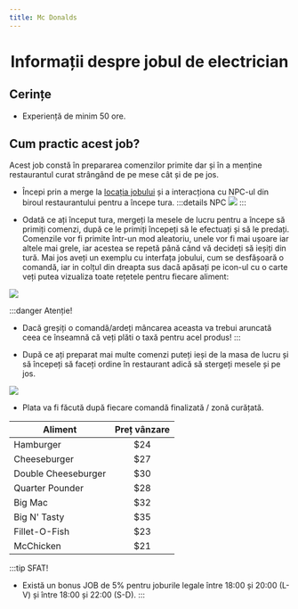```yaml
---
title: Mc Donalds
---
```


# <center>Informații despre jobul de electrician</center>

## Cerințe

- Experiență de minim 50 ore.

## Cum practic acest job?

Acest job constă în prepararea comenzilor primite dar și în a menține restaurantul curat strângând de pe mese cât și de pe jos.

- Începi prin a merge la [locația jobului](locatii) și a interacționa cu NPC-ul din biroul restaurantului pentru a începe tura.
:::details NPC
![](https://i.imgur.com/Ic4Ppnn.png)
:::

- Odată ce ați început tura, mergeți la mesele de lucru pentru a începe să primiți comenzi, după ce le primiți începeți să le efectuați și să le predați. Comenzile vor fi primite într-un mod aleatoriu, unele vor fi mai ușoare iar altele mai grele, iar acestea se repetă până când vă decideți să ieșiți din tură. Mai jos aveți un exemplu cu interfața jobului, cum se desfășoară o comandă, iar in colțul din dreapta sus dacă apăsați pe icon-ul cu o carte veți putea vizualiza toate rețetele pentru fiecare aliment:

![](https://i.imgur.com/DyzcHHx.gif)

:::danger Atenție!
- Dacă greșiți o comandă/ardeți mâncarea aceasta va trebui aruncată ceea ce înseamnă că veți plăti o taxă pentru acel produs!
:::

- După ce ați preparat mai multe comenzi puteți ieși de la masa de lucru și să începeți să faceți ordine în restaurant adică să stergeți mesele și pe jos.

![](https://i.imgur.com/o6StZZQ.gif)

- Plata va fi făcută după fiecare comandă finalizată / zonă curățată.

| Aliment              | Preț vânzare |
| -------------------  | :-----------:|
| Hamburger            |    $24       |
| Cheeseburger         |    $27       |
| Double Cheeseburger  |    $30       |
| Quarter Pounder      |    $28       |
| Big Mac              |    $32       |
| Big N' Tasty         |    $35       |
| Fillet-O-Fish        |    $23       |
| McChicken            |    $21       |

:::tip SFAT!
- Există un bonus JOB de 5% pentru joburile legale între 18:00 și 20:00 (L-V) și între 18:00 și 22:00 (S-D).
:::
